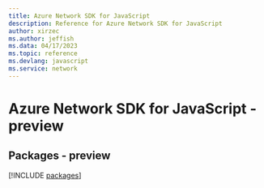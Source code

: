 ```yaml
---
title: Azure Network SDK for JavaScript
description: Reference for Azure Network SDK for JavaScript
author: xirzec
ms.author: jeffish
ms.data: 04/17/2023
ms.topic: reference
ms.devlang: javascript
ms.service: network
---
```

# Azure Network SDK for JavaScript - preview
## Packages - preview
[!INCLUDE [packages](network-index.md)]